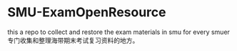 # SMU-ExamOpenResource
this a repo to collect and restore the exam materials in smu for every smuer
专门收集和整理海带期末考试复习资料的地方。
